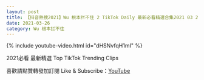 ```yaml
---
layout: post
title: 【抖音熱搜2021】Wu 根本拦不住 2 TikTok Daily 最新必看精選合集2021 03 26
date: 2021-03-26
category: Wu 根本拦不住
---
```


{% include youtube-video.html id="dHSNvfqH1mI" %}

2021必看 最新精選 Top TikTok Trending Clips

喜歡請點贊轉發加訂閱 Like & Subscribe：[YouTube](https://www.youtube.com/channel/UCAoR7VcanIPd04uEq_GIylA/videos)

